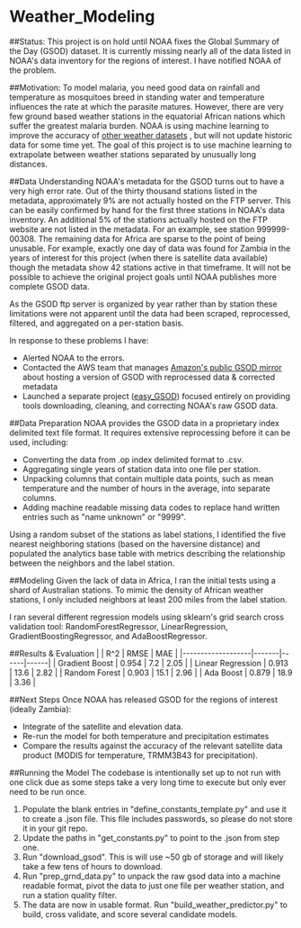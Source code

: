 # Weather_Modeling

##Status:
This project is on hold until NOAA fixes the Global Summary of the Day (GSOD)
dataset. It is currently missing nearly all of the data listed in NOAA's data
inventory for the regions of interest. I have notified NOAA of the problem.


##Motivation:
To model malaria, you need good data on rainfall and temperature as mosquitoes
breed in standing water and temperature influences the rate at which the
parasite matures. However, there are very few ground based weather stations
in the equatorial African nations which suffer the greatest malaria burden.
NOAA is using machine learning to improve the accuracy of [other weather datasets](https://pmm.nasa.gov/sites/default/files/document_files/IMERG_FinalRun_Day1_release_notes.pdf)
, but will not update historic data for some time yet.
The goal of this project is to use machine learning to extrapolate between
weather stations separated by unusually long distances.  


##Data Understanding
NOAA's metadata for the GSOD turns out to have a very high error rate. Out of the
thirty thousand stations listed in the metadata, approximately 9% are not actually hosted on
the FTP server. This can be easily confirmed by hand for the first three
stations in NOAA's data inventory. An additional 5% of the stations actually
hosted on the FTP website are not listed in the metadata. For an example, see
station 999999-00308. The remaining data for Africa are sparse to the point of being
unusable. For example, exactly one day of data was found for Zambia in the years of interest
for this project (when there is satellite data available) though the metadata show
42 stations active in that timeframe. It will not be possible to achieve the original
project goals until NOAA publishes more complete GSOD data.

As the GSOD ftp server is organized by year rather than by
station these limitations were not apparent until the data had been scraped,
reprocessed, filtered, and aggregated on a per-station basis.

In response to these problems I have:
  * Alerted NOAA to the errors.
  * Contacted the AWS team that manages [Amazon's public GSOD mirror](https://aws.amazon.com/datasets/daily-global-weather-measurements-1929-2009-ncdc-gsod/)
  about hosting a version of GSOD with reprocessed data & corrected metadata
  * Launched a separate project ([easy_GSOD](https://github.com/SohierDane/easy_GSOD))
  focused entirely on providing tools downloading, cleaning, and correcting NOAA's
  raw GSOD data.


##Data Preparation
NOAA provides the GSOD data in a proprietary index delimited text file format.
It requires extensive reprocessing before it can be used, including:
  * Converting the data from .op index delimited format to .csv.
  * Aggregating single years of station data into one file per station.
  * Unpacking columns that contain multiple data points, such as mean
  temperature and the number of hours in the average, into separate columns.
  * Adding machine readable missing data codes to replace hand written entries
  such as "name unknown" or "9999".

Using a random subset of the stations as label stations, I identified the five
 nearest neighboring stations (based on the haversine distance) and
 populated the analytics base table with metrics describing the relationship
between the neighbors and the label station.


##Modeling
Given the lack of data in Africa, I ran the initial tests using a shard of
Australian stations. To mimic the density of African weather stations, I only
included neighbors at least 200 miles from the label station.

I ran several different regression models using sklearn's grid search
cross validation tool: RandomForestRegressor, LinearRegression,
GradientBoostingRegressor, and AdaBoostRegressor.


##Results & Evaluation
|                   | R^2   | RMSE | MAE  |
|-------------------|-------|------|------|
| Gradient Boost    | 0.954 | 7.2  | 2.05 |
| Linear Regression | 0.913 | 13.6 | 2.82 |
| Random Forest     | 0.903 | 15.1 | 2.96 |
| Ada Boost         | 0.879 | 18.9 | 3.36 |


##Next Steps
Once NOAA has released GSOD for the regions of interest (ideally Zambia):
  * Integrate of the satellite and elevation data.
  * Re-run the model for both temperature and precipitation estimates
  * Compare the results against the accuracy of the relevant satellite data product
(MODIS for temperature, TRMM3B43 for precipitation).


##Running the Model
The codebase is intentionally set up to not run with one click due as some
steps take a very long time to execute but only ever need to be run once.

1. Populate the blank entries in "define_constants_template.py" and use it to
create a .json file. This file includes passwords, so please do not store it
in your git repo.
2. Update the paths in "get_constants.py" to point to the .json from step one.
3. Run "download_gsod". This is will use ~50 gb of storage and will likely
take a few tens of hours to download.
4. Run "prep_grnd_data.py" to unpack the raw gsod data into a machine readable
format, pivot the data to just one file per weather station, and run a station
quality filter.
5. The data are now in usable format. Run "build_weather_predictor.py" to
build, cross validate, and score several candidate models.

